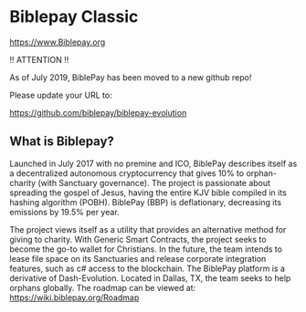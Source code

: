 Biblepay Classic
===============================

https://www.Biblepay.org

!! ATTENTION !!

As of July 2019, BiblePay has been moved to a new github repo!

Please update your URL to:

https://github.com/biblepay/biblepay-evolution


What is Biblepay?
----------------

Launched in July 2017 with no premine and ICO, BiblePay describes itself as a decentralized autonomous cryptocurrency that gives 10% to orphan-charity (with Sanctuary governance).
The project is passionate about spreading the gospel of Jesus, having the entire KJV bible compiled in its hashing algorithm (POBH). BiblePay (BBP) is deflationary, decreasing its emissions by 19.5% per year.

The project views itself as a utility that provides an alternative method for giving to charity. With Generic Smart Contracts, the project seeks to become the go-to wallet for Christians. 
In the future, the team intends to lease file space on its Sanctuaries and release corporate integration features, such as c# access to the blockchain. 
The BiblePay platform is a derivative of Dash-Evolution. Located in Dallas, TX, the team seeks to help orphans globally. 
The roadmap can be viewed at: https://wiki.biblepay.org/Roadmap

